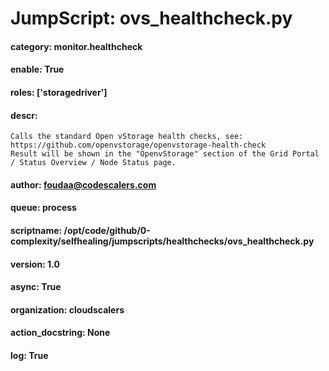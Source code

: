 
# JumpScript: ovs_healthcheck.py
        
#### category: monitor.healthcheck
#### enable: True
#### roles: ['storagedriver']
#### descr: 
```
Calls the standard Open vStorage health checks, see: https://github.com/openvstorage/openvstorage-health-check
Result will be shown in the "OpenvStorage" section of the Grid Portal / Status Overview / Node Status page.

```
#### author: foudaa@codescalers.com
#### queue: process
#### scriptname: /opt/code/github/0-complexity/selfhealing/jumpscripts/healthchecks/ovs_healthcheck.py
#### version: 1.0
#### async: True
#### organization: cloudscalers
#### action_docstring: None
#### log: True